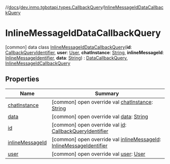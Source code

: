 //[docs](../../../index.md)/[dev.inmo.tgbotapi.types.CallbackQuery](../index.md)/[InlineMessageIdDataCallbackQuery](index.md)



# InlineMessageIdDataCallbackQuery  
 [common] data class [InlineMessageIdDataCallbackQuery](index.md)(**id**: [CallbackQueryIdentifier](../../dev.inmo.tgbotapi.types/index.md#%5Bdev.inmo.tgbotapi.types%2FCallbackQueryIdentifier%2F%2F%2FPointingToDeclaration%2F%5D%2FClasslikes%2F625018081), **user**: [User](../../dev.inmo.tgbotapi.types/-user/index.md), **chatInstance**: [String](https://kotlinlang.org/api/latest/jvm/stdlib/kotlin/-string/index.html), **inlineMessageId**: [InlineMessageIdentifier](../../dev.inmo.tgbotapi.types/index.md#%5Bdev.inmo.tgbotapi.types%2FInlineMessageIdentifier%2F%2F%2FPointingToDeclaration%2F%5D%2FClasslikes%2F625018081), **data**: [String](https://kotlinlang.org/api/latest/jvm/stdlib/kotlin/-string/index.html)) : [DataCallbackQuery](../-data-callback-query/index.md), [InlineMessageIdCallbackQuery](../-inline-message-id-callback-query/index.md)   


## Properties  
  
|  Name |  Summary | 
|---|---|
| <a name="dev.inmo.tgbotapi.types.CallbackQuery/InlineMessageIdDataCallbackQuery/chatInstance/#/PointingToDeclaration/"></a>[chatInstance](chat-instance.md)| <a name="dev.inmo.tgbotapi.types.CallbackQuery/InlineMessageIdDataCallbackQuery/chatInstance/#/PointingToDeclaration/"></a> [common] open override val [chatInstance](chat-instance.md): [String](https://kotlinlang.org/api/latest/jvm/stdlib/kotlin/-string/index.html)   <br>|
| <a name="dev.inmo.tgbotapi.types.CallbackQuery/InlineMessageIdDataCallbackQuery/data/#/PointingToDeclaration/"></a>[data](data.md)| <a name="dev.inmo.tgbotapi.types.CallbackQuery/InlineMessageIdDataCallbackQuery/data/#/PointingToDeclaration/"></a> [common] open override val [data](data.md): [String](https://kotlinlang.org/api/latest/jvm/stdlib/kotlin/-string/index.html)   <br>|
| <a name="dev.inmo.tgbotapi.types.CallbackQuery/InlineMessageIdDataCallbackQuery/id/#/PointingToDeclaration/"></a>[id](id.md)| <a name="dev.inmo.tgbotapi.types.CallbackQuery/InlineMessageIdDataCallbackQuery/id/#/PointingToDeclaration/"></a> [common] open override val [id](id.md): [CallbackQueryIdentifier](../../dev.inmo.tgbotapi.types/index.md#%5Bdev.inmo.tgbotapi.types%2FCallbackQueryIdentifier%2F%2F%2FPointingToDeclaration%2F%5D%2FClasslikes%2F625018081)   <br>|
| <a name="dev.inmo.tgbotapi.types.CallbackQuery/InlineMessageIdDataCallbackQuery/inlineMessageId/#/PointingToDeclaration/"></a>[inlineMessageId](inline-message-id.md)| <a name="dev.inmo.tgbotapi.types.CallbackQuery/InlineMessageIdDataCallbackQuery/inlineMessageId/#/PointingToDeclaration/"></a> [common] open override val [inlineMessageId](inline-message-id.md): [InlineMessageIdentifier](../../dev.inmo.tgbotapi.types/index.md#%5Bdev.inmo.tgbotapi.types%2FInlineMessageIdentifier%2F%2F%2FPointingToDeclaration%2F%5D%2FClasslikes%2F625018081)   <br>|
| <a name="dev.inmo.tgbotapi.types.CallbackQuery/InlineMessageIdDataCallbackQuery/user/#/PointingToDeclaration/"></a>[user](user.md)| <a name="dev.inmo.tgbotapi.types.CallbackQuery/InlineMessageIdDataCallbackQuery/user/#/PointingToDeclaration/"></a> [common] open override val [user](user.md): [User](../../dev.inmo.tgbotapi.types/-user/index.md)   <br>|


